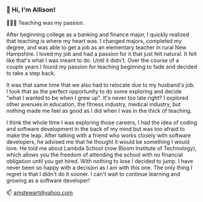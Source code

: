 ### 👋 Hi, I'm Allison!

👩🏻‍🏫 Teaching was my passion.

After beginning college as a banking and finance major, I quickly realized that teaching is where my heart was. I changed majors, completed my degree, and was able to get a job as an elementary teacher in rural New Hampshire. I loved my job and had a passion for it that just felt natural. It felt like that's what I was meant to do. Until it didn't. Over the course of a couple years I found my passion for teaching beginning to fade and decided to take a step back. 

It was that same time that we also had to relocate due to my husband's job. I took that as the perfect opportunity to do some exploring and decide "what I wanted to be when I grew up". It's never too late right? I explored other avenues in education, the fitness industry, medical industry, but nothing made me feel as good as I did when I was in the thick of teaching.

I think the whole time I was exploring those careers, I had the idea of coding and software development in the back of my mind but was too afraid to make the leap. After talking with a friend who works closely with software developers, he advised me that he thought it would be something I would love. He told me about Lambda School (now Bloom Institute of Technology), which allows you the freedom of attending the school with no financial obligation until you get hired. With nothing to lose I decided to jump. I have never been so happy with a decision as I am with this one. The only thing I regret is that I didn't do it sooner. I can't wait to continue learning and growing as a software developer!

📫 amstewart@yahoo.com
<!--
**am-stewart/am-stewart** is a ✨ _special_ ✨ repository because its `README.md` (this file) appears on your GitHub profile.

Here are some ideas to get you started:

- 🔭 I’m currently working on ...
- 🌱 I’m currently learning ...
- 👯 I’m looking to collaborate on ...
- 🤔 I’m looking for help with ...
- 💬 Ask me about ...
- 📫 How to reach me: ...
- 😄 Pronouns: ...
- ⚡ Fun fact: ...
-->
